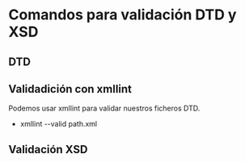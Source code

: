 # Comandos para validación DTD y XSD

## DTD

## Validadición con xmllint

Podemos usar xmllint para validar nuestros ficheros DTD.
+ xmllint --valid path.xml


## Validación XSD